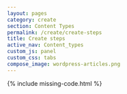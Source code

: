 ```yaml
---
layout: pages
category: create
section: Content Types
permalink: /create/create-steps
title: Create steps
active_nav: Content_types
custom_js: panel
custom_css: tabs
compose_image: wordpress-articles.png
---
```


{% include missing-code.html %}
